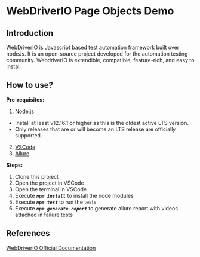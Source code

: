 # WebDriverIO Page Objects Demo

## Introduction
WebDriverIO is Javascript based test automation framework built over nodeJs. It is an open-source project developed for the automation testing community. WebdriverIO is extendible, compatible, feature-rich, and easy to install.

## How to use?

**Pre-requisites:**
1. [Node.js](http://nodejs.org/)
* Install at least v12.16.1 or higher as this is the oldest active LTS version.
* Only releases that are or will become an LTS release are officially supported.
2. [VSCode](https://code.visualstudio.com/download)
3. [Allure](https://docs.qameta.io/allure/#_installing_a_commandline)

**Steps:**
1. Clone this project
2. Open the project in VSCode
3. Open the terminal in VSCode
4. Execute ***`npm install`*** to install the node modules
5. Execute ***`npm test`*** to run the tests
6. Execute ***`npm generate-report`*** to generate allure report with videos attached in failure tests

## References
[WebDriverIO Official Documentation](https://webdriver.io/docs/gettingstarted.html)
